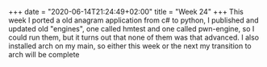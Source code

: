 +++
date = "2020-06-14T21:24:49+02:00"
title = "Week 24"
+++
This week I ported a old anagram application from c# to python, I published and updated old "engines", one called hmtest and one called pwn-engine, so I could run them, but it turns out that none of them was that advanced. I also installed arch on my main, so either this week or the next my transition to arch will be complete
